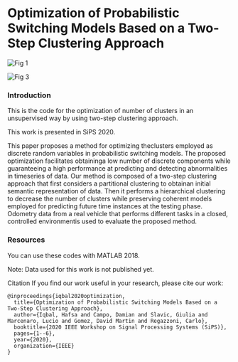 # Optimization of Probabilistic Switching Models Based on a Two-Step Clustering Approach

![Fig 1](https://user-images.githubusercontent.com/56120865/117638237-e7567580-b182-11eb-86b3-38f4fc4b123c.JPG)

![Fig 3](https://user-images.githubusercontent.com/56120865/117638310-fb01dc00-b182-11eb-9c48-60afdc5dee94.JPG)

### Introduction
This is the code for the optimization of number of clusters in an unsupervised way by using two-step clustering approach.

This work is presented in SiPS 2020.

This paper proposes a method for optimizing theclusters employed as discrete random variables in probabilistic switching models. The proposed optimization facilitates obtaininga low number of discrete components while guaranteeing a high performance at predicting and detecting abnormalities in timeseries of data. Our method is composed of a two-step clustering approach that first considers a partitional clustering to obtainan initial semantic representation of data. Then it performs a hierarchical clustering to decrease the number of clusters while preserving coherent models employed for predicting future time instances at the testing phase. Odometry data from a real vehicle that performs different tasks in a closed, controlled environmentis used to evaluate the proposed method.

### Resources
You can use these codes with MATLAB 2018.

Note: Data used for this work is not published yet.

Citation
If you find our work useful in your research, please cite our work:

```
@inproceedings{iqbal2020optimization,
  title={Optimization of Probabilistic Switching Models Based on a Two-Step Clustering Approach},
  author={Iqbal, Hafsa and Campo, Damian and Slavic, Giulia and Marcenaro, Lucio and Gomez, David Martin and Regazzoni, Carlo},
  booktitle={2020 IEEE Workshop on Signal Processing Systems (SiPS)},
  pages={1--6},
  year={2020},
  organization={IEEE}
}
```

